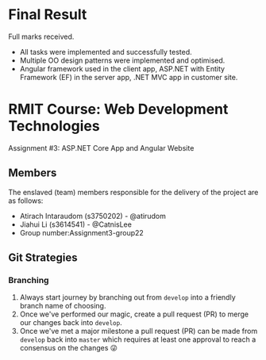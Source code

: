 # Final Result
Full marks received.
- All tasks were implemented and successfully tested.
- Multiple OO design patterns were implemented and optimised.
- Angular framework used in the client app, ASP.NET with Entity Framework (EF) in the server app, .NET MVC app in customer site.

# RMIT Course: Web Development Technologies
Assignment #3: ASP.NET Core App and Angular Website

## Members
The enslaved (team) members responsible for the delivery of the project are as follows:
- Atirach Intaraudom (s3750202) - @atirudom
- Jiahui Li (s3614541) - @CatnisLee
- Group number:Assignment3-group22

## Git Strategies
### Branching
1. Always start journey by branching out from `develop` into a friendly branch name of choosing.
2. Once we've performed our magic, create a pull request (PR) to merge our changes back into `develop`.
3. Once we've met a major milestone a pull request (PR) can be made from `develop` back into `master` which requires at least one approval to reach a consensus on the changes 😜
